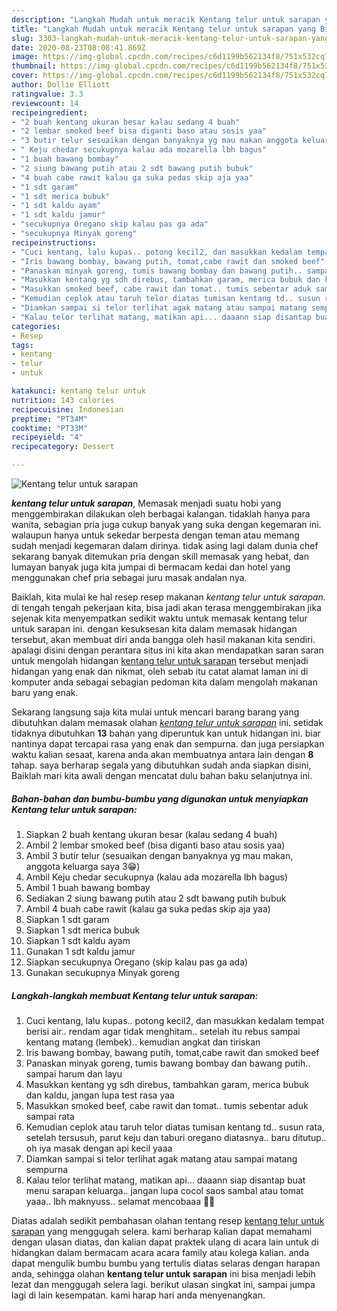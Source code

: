 ```yaml
---
description: "Langkah Mudah untuk meracik Kentang telur untuk sarapan yang Bisa Manjain Lidah"
title: "Langkah Mudah untuk meracik Kentang telur untuk sarapan yang Bisa Manjain Lidah"
slug: 3303-langkah-mudah-untuk-meracik-kentang-telur-untuk-sarapan-yang-bisa-manjain-lidah
date: 2020-08-23T08:08:41.869Z
image: https://img-global.cpcdn.com/recipes/c6d1199b562134f8/751x532cq70/kentang-telur-untuk-sarapan-foto-resep-utama.jpg
thumbnail: https://img-global.cpcdn.com/recipes/c6d1199b562134f8/751x532cq70/kentang-telur-untuk-sarapan-foto-resep-utama.jpg
cover: https://img-global.cpcdn.com/recipes/c6d1199b562134f8/751x532cq70/kentang-telur-untuk-sarapan-foto-resep-utama.jpg
author: Dollie Elliott
ratingvalue: 3.3
reviewcount: 14
recipeingredient:
- "2 buah kentang ukuran besar kalau sedang 4 buah"
- "2 lembar smoked beef bisa diganti baso atau sosis yaa"
- "3 butir telur sesuaikan dengan banyaknya yg mau makan anggota keluarga saya 3"
- " Keju chedar secukupnya kalau ada mozarella lbh bagus"
- "1 buah bawang bombay"
- "2 siung bawang putih atau 2 sdt bawang putih bubuk"
- "4 buah cabe rawit kalau ga suka pedas skip aja yaa"
- "1 sdt garam"
- "1 sdt merica bubuk"
- "1 sdt kaldu ayam"
- "1 sdt kaldu jamur"
- "secukupnya Oregano skip kalau pas ga ada"
- "secukupnya Minyak goreng"
recipeinstructions:
- "Cuci kentang, lalu kupas.. potong kecil2, dan masukkan kedalam tempat berisi air.. rendam agar tidak menghitam.. setelah itu rebus sampai kentang matang (lembek).. kemudian angkat dan tiriskan"
- "Iris bawang bombay, bawang putih, tomat,cabe rawit dan smoked beef"
- "Panaskan minyak goreng, tumis bawang bombay dan bawang putih.. sampai harum dan layu"
- "Masukkan kentang yg sdh direbus, tambahkan garam, merica bubuk dan kaldu, jangan lupa test rasa yaa"
- "Masukkan smoked beef, cabe rawit dan tomat.. tumis sebentar aduk sampai rata"
- "Kemudian ceplok atau taruh telor diatas tumisan kentang td.. susun rata, setelah tersusuh, parut keju dan taburi oregano diatasnya.. baru ditutup.. oh iya masak dengan api kecil yaaa"
- "Diamkan sampai si telor terlihat agak matang atau sampai matang sempurna"
- "Kalau telor terlihat matang, matikan api... daaann siap disantap buat menu sarapan keluarga.. jangan lupa cocol saos sambal atau tomat yaaa.. lbh maknyuss.. selamat mencobaaa 🥰😋"
categories:
- Resep
tags:
- kentang
- telur
- untuk

katakunci: kentang telur untuk 
nutrition: 143 calories
recipecuisine: Indonesian
preptime: "PT34M"
cooktime: "PT33M"
recipeyield: "4"
recipecategory: Dessert

---
```



![Kentang telur untuk sarapan](https://img-global.cpcdn.com/recipes/c6d1199b562134f8/751x532cq70/kentang-telur-untuk-sarapan-foto-resep-utama.jpg)

<b><i>kentang telur untuk sarapan</i></b>, Memasak menjadi suatu hobi yang menggembirakan dilakukan oleh berbagai kalangan. tidaklah hanya para wanita, sebagian pria juga cukup banyak yang suka dengan kegemaran ini. walaupun hanya untuk sekedar berpesta dengan teman atau memang sudah menjadi kegemaran dalam dirinya. tidak asing lagi dalam dunia chef sekarang banyak ditemukan pria dengan skill memasak yang hebat, dan lumayan banyak juga kita jumpai di bermacam kedai dan hotel yang menggunakan chef pria sebagai juru masak andalan nya.



Baiklah, kita mulai ke hal resep resep makanan <i>kentang telur untuk sarapan</i>. di tengah tengah pekerjaan kita, bisa jadi akan terasa menggembirakan jika sejenak kita menyempatkan sedikit waktu untuk memasak kentang telur untuk sarapan ini. dengan kesuksesan kita dalam memasak hidangan tersebut, akan membuat diri anda bangga oleh hasil makanan kita sendiri. apalagi disini dengan perantara situs ini kita akan mendapatkan saran saran untuk mengolah hidangan <u>kentang telur untuk sarapan</u> tersebut menjadi hidangan yang enak dan nikmat, oleh sebab itu catat alamat laman ini di komputer anda sebagai sebagian pedoman kita dalam mengolah makanan baru yang enak.


Sekarang langsung saja kita mulai untuk mencari barang barang yang dibutuhkan dalam memasak olahan <u><i>kentang telur untuk sarapan</i></u> ini. setidak tidaknya dibutuhkan <b>13</b> bahan yang diperuntuk kan untuk hidangan ini. biar nantinya dapat tercapai rasa yang enak dan sempurna. dan juga persiapkan waktu kalian sesaat, karena anda akan membuatnya antara lain dengan <b>8</b> tahap. saya berharap segala yang dibutuhkan sudah anda siapkan disini, Baiklah mari kita awali dengan mencatat dulu bahan baku selanjutnya ini.

<!--inarticleads1-->

##### Bahan-bahan dan bumbu-bumbu yang digunakan untuk menyiapkan Kentang telur untuk sarapan:

1. Siapkan 2 buah kentang ukuran besar (kalau sedang 4 buah)
1. Ambil 2 lembar smoked beef (bisa diganti baso atau sosis yaa)
1. Ambil 3 butir telur (sesuaikan dengan banyaknya yg mau makan, anggota keluarga saya 3😁)
1. Ambil  Keju chedar secukupnya (kalau ada mozarella lbh bagus)
1. Ambil 1 buah bawang bombay
1. Sediakan 2 siung bawang putih atau 2 sdt bawang putih bubuk
1. Ambil 4 buah cabe rawit (kalau ga suka pedas skip aja yaa)
1. Siapkan 1 sdt garam
1. Siapkan 1 sdt merica bubuk
1. Siapkan 1 sdt kaldu ayam
1. Gunakan 1 sdt kaldu jamur
1. Siapkan secukupnya Oregano (skip kalau pas ga ada)
1. Gunakan secukupnya Minyak goreng




<!--inarticleads2-->

##### Langkah-langkah membuat Kentang telur untuk sarapan:

1. Cuci kentang, lalu kupas.. potong kecil2, dan masukkan kedalam tempat berisi air.. rendam agar tidak menghitam.. setelah itu rebus sampai kentang matang (lembek).. kemudian angkat dan tiriskan
1. Iris bawang bombay, bawang putih, tomat,cabe rawit dan smoked beef
1. Panaskan minyak goreng, tumis bawang bombay dan bawang putih.. sampai harum dan layu
1. Masukkan kentang yg sdh direbus, tambahkan garam, merica bubuk dan kaldu, jangan lupa test rasa yaa
1. Masukkan smoked beef, cabe rawit dan tomat.. tumis sebentar aduk sampai rata
1. Kemudian ceplok atau taruh telor diatas tumisan kentang td.. susun rata, setelah tersusuh, parut keju dan taburi oregano diatasnya.. baru ditutup.. oh iya masak dengan api kecil yaaa
1. Diamkan sampai si telor terlihat agak matang atau sampai matang sempurna
1. Kalau telor terlihat matang, matikan api... daaann siap disantap buat menu sarapan keluarga.. jangan lupa cocol saos sambal atau tomat yaaa.. lbh maknyuss.. selamat mencobaaa 🥰😋




Diatas adalah sedikit pembahasan olahan tentang resep <u>kentang telur untuk sarapan</u> yang menggugah selera. kami berharap kalian dapat memahami dengan ulasan diatas, dan kalian dapat praktek ulang di acara lain untuk di hidangkan dalam bermacam acara acara family atau kolega kalian. anda dapat mengulik bumbu bumbu yang tertulis diatas selaras dengan harapan anda, sehingga olahan <b>kentang telur untuk sarapan</b> ini bisa menjadi lebih lezat dan menggugah selera lagi. berikut ulasan singkat ini, sampai jumpa lagi di lain kesempatan. kami harap hari anda menyenangkan.
